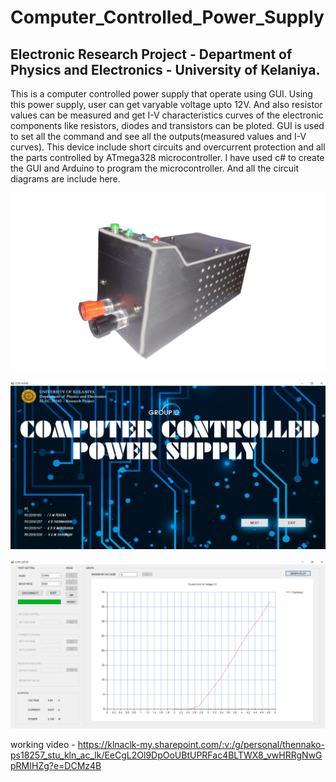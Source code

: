 # Computer_Controlled_Power_Supply
## Electronic Research Project - Department of Physics and Electronics - University of Kelaniya.

This is a computer controlled power supply that operate using GUI. Using this power supply, user can get varyable voltage upto 12V. And also resistor values can be measured and get I-V characteristics curves of the electronic components like resistors, diodes and transistors can be ploted. GUI is used to set all the command and see all the outputs(measured values and I-V curves). This device include short circuits and overcurrent protection and all the parts controlled by ATmega328 microcontroller. I have used c# to create the GUI and Arduino to program the microcontroller. And all the circuit diagrams are include here. 

![View](https://github.com/tkdeshan/Computer_Controlled_Power_Supply/blob/main/CCPS_Overview/view.png)

![View](https://github.com/tkdeshan/Computer_Controlled_Power_Supply/blob/main/CCPS_Overview/ss1.png)

![View](https://github.com/tkdeshan/Computer_Controlled_Power_Supply/blob/main/CCPS_Overview/ss2.png)

working video - https://klnaclk-my.sharepoint.com/:v:/g/personal/thennako-ps18257_stu_kln_ac_lk/EeCgL2Ol9DpOoUBtUPRFac4BLTWX8_vwHRRgNwGpRMIHZg?e=DCMz4B
